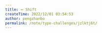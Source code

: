 ```yaml
---
title: ➖ Shift
createTime: 2022/12/01 03:54:53
author: pengzhanbo
permalink: /note/type-challenges/jzlktj6t/
---
```

